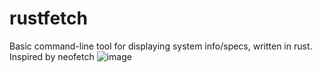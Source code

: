# rustfetch
Basic command-line tool for displaying system info/specs, written in rust. Inspired by neofetch
![image](https://user-images.githubusercontent.com/99992055/188285206-c77cbc7c-c2f0-47e0-a77c-3a9254a4eb83.png)
